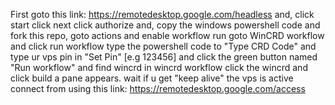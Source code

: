 First goto this link: https://remotedesktop.google.com/headless
and, click start
click next
click authorize
and, copy the windows powershell code
and fork this repo, goto actions and enable workflow run
goto WinCRD workflow
and click run workflow
type the powershell code to "Type CRD Code"
and type ur vps pin in "Set Pin" [e.g 123456]
and click the green button named "Run workflow"
and find wincrd in wincrd workflow
click the wincrd
and click build
a pane appears. wait
if u get "keep alive"  the vps is active
connect from using this link: https://remotedesktop.google.com/access
